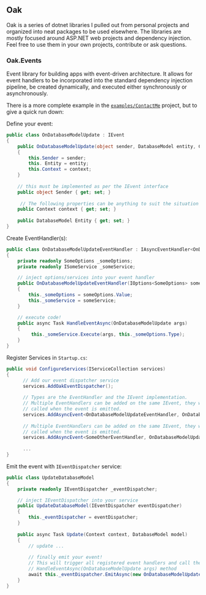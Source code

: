 ## Oak

Oak is a series of dotnet libraries I pulled out from personal projects and organized into neat packages to be used elsewhere. The libraries are mostly focused around ASP.NET web projects and dependency injection. Feel free to use them in your own projects, contribute or ask questions.

### Oak.Events

Event library for building apps with event-driven architecture. It allows for event handlers to be incorporated into the standard dependency injection pipeline, be created dynamically, and executed either synchronously or asynchronously.

There is a more complete example in the [`examples/ContactMe`](https://github.com/weavc/Oak/tree/master/examples/ContactMe) project, but to give a quick run down:

Define your event:
```c#
public class OnDatabaseModelUpdate : IEvent
{
    public OnDatabaseModelUpdate(object sender, DatabaseModel entity, Context context)
    {
        this.Sender = sender;
        this. Entity = entity;
        this.Context = context;
    }
    
    // this must be implemented as per the IEvent interface
    public object Sender { get; set; }
    
     // The following properties can be anything to suit the situation
    public Context context { get; set; }
    
    public DatabaseModel Entity { get; set; }
}
```

Create EventHandler(s):
```c#
public class OnDatabaseModelUpdateEventHandler : IAsyncEventHandler<OnDatabaseModelUpdate>
{
    private readonly SomeOptions _someOptions;
    private readonly ISomeService _someService;

    // inject options/services into your event handler
    public OnDatabaseModelUpdateEventHandler(IOptions<SomeOptions> someOptions, ISomeService someService)
    {
        this._someOptions = someOptions.Value;
        this._someService = someService;
    }

    // execute code!
    public async Task HandleEventAsync(OnDatabaseModelUpdate args)
    {
         this._someService.Execute(args, this._someOptions.Type);
    }
}
```

Register Services in `Startup.cs`:
```c#
public void ConfigureServices(IServiceCollection services)
{
      // Add our event dispatcher service
      services.AddOakEventDispatcher();
      
      // Types are the EventHandler and the IEvent implementation.
      // Multiple EventHandlers can be added on the same IEvent, they will all be 
      // called when the event is emitted.
      services.AddAsyncEvent<OnDatabaseModelUpdateEventHandler, OnDatabaseModelUpdate>();
      
      // Multiple EventHandlers can be added on the same IEvent, they will all be 
      // called when the event is emitted.
      services.AddAsyncEvent<SomeOtherEventHandler, OnDatabaseModelUpdate>();
      
      ...
}
```

Emit the event with `IEventDispatcher` service:
```c#
public class UpdateDatabaseModel
{
    private readonly IEventDispatcher _eventDispatcher;

    // inject IEventDispatcher into your service
    public UpdateDatabaseModel(IEventDispatcher eventDispatcher)
    {
        this._eventDispatcher = eventDispatcher;
    }
    
    public async Task Update(Context context, DatabaseModel model)
    {
        // update ...
        
        // finally emit your event!
        // This will trigger all registered event handlers and call their 
        // HandleEventAsync(OnDatabaseModelUpdate args) method
        await this._eventDispatcher.EmitAsync(new OnDatabaseModelUpdate(this, model, context));
    }
}
```
